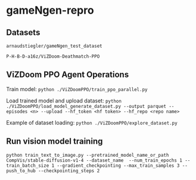 # gameNgen-repro

## Datasets

`arnaudstiegler/gameNgen_test_dataset`

`P-H-B-D-a16z/ViZDoom-Deathmatch-PPO`

## ViZDoom PPO Agent Operations
Train model: `python ./ViZDoomPPO/train_ppo_parallel.py`

Load trained model and upload dataset: `python ./ViZDoomPPO/load_model_generate_dataset.py --output parquet --episodes <n> --upload --hf_token <hf token> --hf_repo <repo name>`

Example of dataset loading: `python ./ViZDoomPPO/explore_dataset.py`

## Run vision model training
```
python train_text_to_image.py --pretrained_model_name_or_path CompVis/stable-diffusion-v1-4 --dataset_name  --num_train_epochs 1 --train_batch_size 1 --gradient_checkpointing --max_train_samples 3 --push_to_hub --checkpointing_steps 2
```